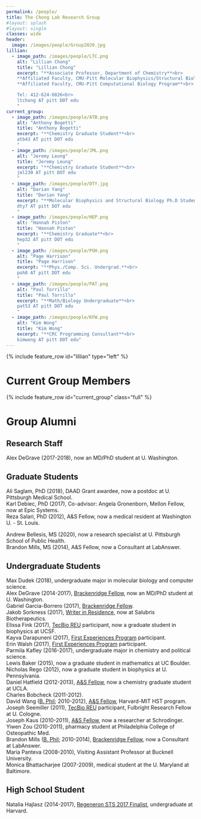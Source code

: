 ```yaml
---
permalink: /people/
title: The Chong Lab Research Group
#layout: splash
#layout: single
classes: wide
header:
  image: /images/people/Group2020.jpg
lillian:
  - image_path: /images/people/LTC.png
    alt: "Lillian Chong"
    title: "Lillian Chong"
    excerpt: "**Associate Professor, Department of Chemistry**<br>
    **Affiliated Faculty, CMU-Pitt Molecular Biophysics/Structural Biology Program**<br>
    **Affiliated Faculty, CMU-Pitt Computational Biology Program**<br>

    Tel: 412-624-6026<br>
    ltchong AT pitt DOT edu
    "
current_group:
  - image_path: /images/people/ATB.png
    alt: "Anthony Bogetti"
    title: "Anthony Bogetti"
    excerpt: "**Chemistry Graduate Student**<br>
    atb43 AT pitt DOT edu
    "
  - image_path: /images/people/JML.png
    alt: "Jeremy Leung"
    title: "Jeremy Leung"
    excerpt: "**Chemistry Graduate Student**<br>
    jml230 AT pitt DOT edu
    "
  - image_path: /images/people/DTY.jpg
    alt: "Darian Yang"
    title: "Darian Yang"
    excerpt: "**Molecular Biophysics and Structural Biology Ph.D Student**<br>
    dty7 AT pitt DOT edu
    "
  - image_path: /images/people/HEP.png
    alt: "Hannah Piston"
    title: "Hannah Piston"
    excerpt: "**Chemistry Graduate**<br>
    hep32 AT pitt DOT edu
    "
  - image_path: /images/people/POH.png
    alt: "Page Harrison"
    title: "Page Harrison"
    excerpt: "**Phys./Comp. Sci. Undergrad.**<br>
    poh8 AT pitt DOT edu
    "
  - image_path: /images/people/PAT.png
    alt: "Paul Torrillo"
    title: "Paul Torrillo"
    excerpt: "**Math/Biology Undergraduate**<br>
    pat53 AT pitt DOT edu
    "
  - image_path: /images/people/KFW.png
    alt: "Kim Wong"
    title: "Kim Wong"
    excerpt: "**CRC Programming Consultant**<br>
    kimwong AT pitt DOT edu"
---
```


{% include feature_row id="lillian" type="left" %}
# Current Group Members

{% include feature_row id="current_group" class="full" %}

# Group Alumni
## Research Staff
Alex DeGrave (2017-2018), now an MD/PhD student at U. Washington.  


## Graduate Students

Ali Saglam, PhD (2018), DAAD Grant awardee, now a postdoc at U. Pittsburgh Medical School.  
Karl Debiec, PhD (2017), Co-advisor: Angela Gronenborn, Mellon Fellow, now at Epic Systems.  
Reza Salari, PhD (2012), A&S Fellow, now a medical resident at Washington U. - St. Louis.  

Andrew Bellesis, MS (2020), now a research specialist at U. Pittsburgh School of Public Health.  
Brandon Mills, MS (2014), A&S Fellow, now a Consultant at LabAnswer.  


## Undergraduate Students

Max Dudek (2018), undergraduate major in molecular biology and computer science.  
Alex DeGrave (2014-2017), [Brackenridge Fellow](http://www.honorscollege.pitt.edu/summer-brackenridge-fellowships), now an MD/PhD student at U. Washington.  
Gabriel Garcia-Borrero (2017), [Brackenridge Fellow](http://www.honorscollege.pitt.edu/summer-brackenridge-fellowships).  
Jakob Sorkness (2017), [Writer in Residence](https://medium.com/pitt-undergraduate-science-writing), now at Salubris Biotherapeutics.  
Elissa Fink (2017), [TecBio REU](http://www.tecbioreu.pitt.edu/) participant, now a graduate student in biophysics at UCSF.  
Kayva Darapuneni (2017), [First Experiences Program](https://www.asundergrad.pitt.edu/research/first-experiences-research) participant.  
Erin Walsh (2017), [First Experiences Program](https://www.asundergrad.pitt.edu/research/first-experiences-research) participant.  
Parmila Kafley (2016-2017), undergraduate major in chemistry and political science.  
Lewis Baker (2015), now a graduate student in mathematics at UC Boulder.  
Nicholas Rego (2012), now a graduate student in biophysics at U. Pennsylvania.  
Daniel Hatfield (2012-2013), [A&S Fellow](https://www.asundergrad.pitt.edu/research/awards-and-funding#summer-undergraduate-research-awards), now a chemistry graduate student at UCLA.  
Charles Bobcheck (2011-2012).  
David Wang ([B. Phil](http://www.honorscollege.pitt.edu/bphil-degree); 2010-2012), [A&S Fellow](https://www.asundergrad.pitt.edu/research/awards-and-funding#summer-undergraduate-research-awards), Harvard-MIT HST program.  
Joseph Seemiller (2011), [TecBio REU](http://www.tecbioreu.pitt.edu/) participant, Fulbright Research Fellow at U. Cologne.  
Joseph Kaus (2010-2011), [A&S Fellow](https://www.asundergrad.pitt.edu/research/awards-and-funding#summer-undergraduate-research-awards), now a researcher at Schrodinger.  
Yiwen Zou (2010-2011), pharmacy student at Philadelphia College of Osteopathic Med.  
Brandon Mills ([B. Phil](http://www.honorscollege.pitt.edu/bphil-degree); 2010-2014), [Brackenridge Fellow](http://www.honorscollege.pitt.edu/summer-brackenridge-fellowships), now a Consultant at LabAnswer.  
Maria Panteva (2008-2010), Visiting Assistant Professor at Bucknell University.  
Monica Bhattacharjee (2007-2009), medical student at the U. Maryland at Baltimore.  


## High School Student

Natalia Hajlasz (2014-2017), [Regeneron STS 2017 Finalist](https://student.societyforscience.org/regeneronsts-finalists-2017), undergraduate at Harvard.  

